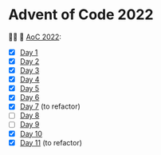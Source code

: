 # Advent of Code 2022

🎄✨ 🎁 [AoC 2022](https://adventofcode.com/2022/):

- [x] [Day 1](day1)
- [X] [Day 2](day2)
- [x] [Day 3](day3)
- [x] [Day 4](day4)
- [x] [Day 5](day5)
- [x] [Day 6](day6)
- [x] [Day 7](day7) (to refactor)
- [ ] [Day 8](day8)
- [ ] [Day 9](day9)
- [x] [Day 10](day10)
- [x] [Day 11](day11) (to refactor)